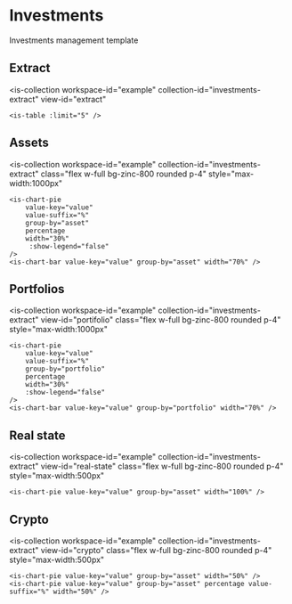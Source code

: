 # Investments
Investments management template

## Extract
<is-collection
    workspace-id="example"
    collection-id="investments-extract"
    view-id="extract"
>
    <is-table :limit="5" />
</is-collection>

## Assets

<is-collection
    workspace-id="example"
    collection-id="investments-extract"
    class="flex w-full bg-zinc-800 rounded p-4"
    style="max-width:1000px"  
>
    <is-chart-pie 
        value-key="value"
        value-suffix="%" 
        group-by="asset"
        percentage
        width="30%" 
         :show-legend="false"
    />
    <is-chart-bar value-key="value" group-by="asset" width="70%" />
</is-collection>

## Portfolios

<is-collection
    workspace-id="example"
    collection-id="investments-extract"
    view-id="portifolio"
   class="flex w-full bg-zinc-800 rounded p-4"
    style="max-width:1000px"  
>
    <is-chart-pie
        value-key="value"
        value-suffix="%"
        group-by="portfolio"
        percentage
        width="30%"
        :show-legend="false"
    />
    <is-chart-bar value-key="value" group-by="portfolio" width="70%" />
</is-collection>


## Real state

<is-collection
    workspace-id="example"
    collection-id="investments-extract"
    view-id="real-state"
   class="flex w-full bg-zinc-800 rounded p-4"
    style="max-width:500px"  
>
    <is-chart-pie value-key="value" group-by="asset" width="100%" />
</is-collection>

## Crypto

<is-collection
    workspace-id="example"
    collection-id="investments-extract"
    view-id="crypto"
   class="flex w-full bg-zinc-800 rounded p-4"
    style="max-width:500px"  
>
    <is-chart-pie value-key="value" group-by="asset" width="50%" />
    <is-chart-pie value-key="value" group-by="asset" percentage value-suffix="%" width="50%" />
</is-collection>